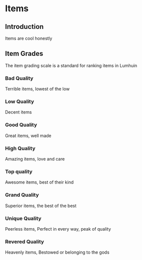 # Items

## Introduction
Items are cool honestly

## Item Grades
The item grading scale is a standard for ranking items in Lumhuin

### Bad Quality
Terrible items, lowest of the low

### Low Quality
Decent items

### Good Quality 
Great items, well made

### High Quality 
Amazing items, love and care 

### Top quality
Awesome items, best of their kind

### Grand Quality
Superior items, the best of the best

### Unique Quality
Peerless items, Perfect in every way, peak of quality

### Revered Quality
Heavenly items, Bestowed or belonging to the gods
